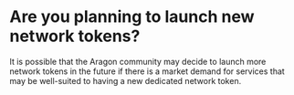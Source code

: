 # Are you planning to launch new network tokens?

It is possible that the Aragon community may decide to launch more network tokens in the future if there is a market demand for services that may be well-suited to having a new dedicated network token.
